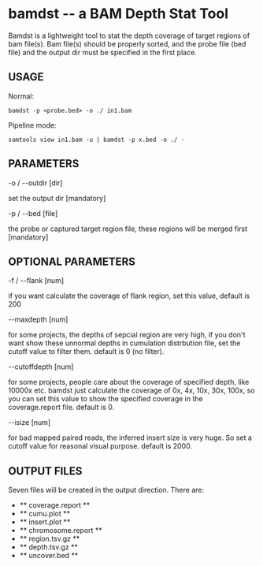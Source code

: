 bamdst -- a BAM Depth Stat Tool
================================
Bamdst is a lightweight tool to stat the depth coverage of  target regions of bam file(s).
Bam file(s) should be properly sorted, and the probe file (bed file) and the output dir
must be specified in the first place.

USAGE
------

Normal:

	bamdst -p <probe.bed> -o ./ in1.bam

Pipeline mode:

	samtools view in1.bam -u | bamdst -p x.bed -o ./ -

PARAMETERS
-----------

-o / --outdir [dir]

set the output dir [mandatory]

-p / --bed [file]

the probe or captured target region file, these regions will be merged first [mandatory]

OPTIONAL PARAMETERS
-------------------

-f / --flank [num]

if you want calculate the coverage of flank region, set this value, default is 200

--maxdepth [num]

for some projects, the depths of sepcial region are very high, if you don't want show
these unnormal depths in cumulation distrbution file, set the cutoff value to filter them.
default is 0 (no filter).

--cutoffdepth [num]

for some projects, people care about the coverage of specified depth, like 10000x etc.
bamdst just calculate the coverage of 0x, 4x, 10x, 30x, 100x, so you can set this value
to show the specified coverage in the coverage.report file. default is 0.

--isize [num]

for bad mapped paired reads, the inferred insert size is very huge. So set a cutoff
value for reasonal visual purpose. default is 2000.

OUTPUT FILES
------------
Seven files will be created in the output direction. There are:

* ** coverage.report **
* ** cumu.plot **
* ** insert.plot **
* ** chromosome.report **
* ** region.tsv.gz **
* ** depth.tsv.gz **
* ** uncover.bed **
